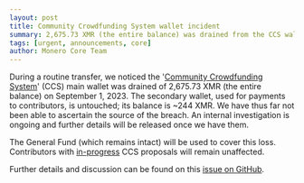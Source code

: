 ```yaml
---
layout: post
title: Community Crowdfunding System wallet incident
summary: 2,675.73 XMR (the entire balance) was drained from the CCS wallet on September 1, 2023. The General Fund wallet remains intact.
tags: [urgent, announcements, core]
author: Monero Core Team
---
```


During a routine transfer, we noticed the '[Community Crowdfunding System](https://ccs.getmonero.org/)' (CCS) main wallet was drained of 2,675.73 XMR (the entire balance) on September 1, 2023. The secondary wallet, used for payments to contributors, is untouched; its balance is ~244 XMR. We have thus far not been able to ascertain the source of the breach. An internal investigation is ongoing and further details will be released once we have them.

The General Fund (which remains intact) will be used to cover this loss. Contributors with [in-progress](https://ccs.getmonero.org/work-in-progress/) CCS proposals will remain unaffected. 

Further details and discussion can be found on this [issue on GitHub](https://github.com/monero-project/meta/issues/916).
